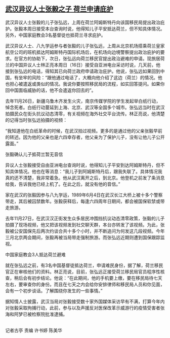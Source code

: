 <!--1681717495000-->
[武汉异议人士张毅之子 荷兰申请庇护](https://www.rfa.org/mandarin/yataibaodao/renquanfazhi/gt1-04172023034246.html)
------

<p>武汉异议人士张毅的儿子张弘远，上周在荷兰阿姆斯特丹向该国移民局提出政治庇护。张毅本周日接受本台查询时说，他得知儿子平安抵达荷兰，但不知具体情况。另外，中国家庭教会3名基督徒也抵荷兰寻求庇护。</p><p>武汉异议人士、八九学运参与者张毅的儿子张弘远，上周从北京机场搭乘荷兰皇家航空公司的班机抵达阿姆斯特丹国际机场后，在机场向边境警察提出政治庇护的要求。在官方的协助下，次日，张弘远向荷兰移民官提出政治避难的申请。现旅居荷兰的中国异议人士林正亮本周日（16日）接受自亚洲电台采访时说，几天前，他接到张弘远的电话，得知其已向荷兰政府申请政治庇护。他说，张弘远如果回到中国，有坐牢的风险：“跟他通过电话了，大概向他介绍了这边（荷兰）的情况。他也担心被遣返或类似的情况。我说你要按照移民局的流程，如实回答提问。如果你回中国面临威胁的话，他不会遣返你回去的”。</p><p>去年11月26日，新疆乌鲁木齐发生火灾，南京传媒学院的学生发起举白纸行动，悼念死者。白纸行动蔓延到上海、北京、武汉等全国多个城市。张弘远当时在武汉拍摄民众在街头抗议动态清零，有关视频在海外社交平台流传。林正亮说，他清楚的记得当时张弘远拍摄的视频：</p><p>“我知道他在白纸革命的时候，在武汉拍过视频。更多的是通过他的父亲张毅早前的转述。因为他的父亲也是六四幸存者，他父亲为了保护儿子，没有让他儿子公开露面。”</p><p>张毅确认儿子抵荷兰暂无音信</p><p>异议人士张毅接受自由亚洲电台查询时说，他得知儿子平安到达阿姆斯特丹，但不知具体情况。他也在等消息：“我儿子到阿姆斯特丹后，跟我失联了。具体情况我真的还不清楚，我非常着急。他从武汉离开之后，到北京。他登机之前发了条消息给我，告诉我他已经上机了。在此之后，就没有他的音信。”</p><p>家在武汉的张毅因参与八九学运，1989年6月4日在武汉长江大桥上被十多个警察带走，其后被囚禁数年。张毅获释后，每逢六四周年日期间，都会被国保软禁或带走旅游。</p><p>去年11月27日，在武汉汉正街发生众多居民冲围挡抗议动态清零政策，张毅的儿子拍摄了现场视频，他又把该视频发到社交聊天群，本台亦转发了该视频。为此，张毅被公安国保先后两次约谈合共十多个小时，并不断追问为何发这几段视频。今年三月北京两会期间，张毅再被当局带走强制旅游。而张弘远近期则遭到国保跟踪监视。</p><p>中国家庭教会3人抵达荷兰避难</p><p>就在张弘远之前，有3名中国基督徒抵达荷兰，申请难民身份，据了解，荷兰移民官正在审核他们的资料。林正亮说，目前，张弘远正接受荷兰移民局官员程序性核查，稍后会有初步结论。他说：“在此期间，他的手机要上缴，要在移民局待七天左右，要审查你的身份。而且在七天之内会给你安排律师和移民局人员和你见面，会有一个初步谈话。了解围绕你发生的一些事情。”</p><p>据知情人士披露，武汉当局对张毅接受数十家外国媒体采访早有不满，打算今年内对张毅采取拘捕行动，此前，参与以及声援反对医保改革示威游行的疫情受害者张海和阿梦已被检察院批准逮捕。</p><p><br/>记者古亭 责编 许书婷 陈美华</p>
